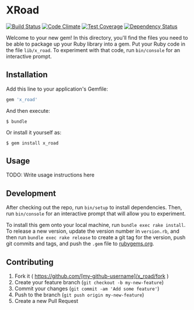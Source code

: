 # XRoad

[![Build Status](https://travis-ci.org/jannosiilbek/x_road.svg)](https://travis-ci.org/jannosiilbek/x_road)
[![Code Climate](https://codeclimate.com/github/jannosiilbek/x_road/badges/gpa.svg)](https://codeclimate.com/github/jannosiilbek/x_road)
[![Test Coverage](https://codeclimate.com/github/jannosiilbek/x_road/badges/coverage.svg)](https://codeclimate.com/github/jannosiilbek/x_road/coverage)
[![Dependency Status](https://gemnasium.com/jannosiilbek/x_road.svg)](https://gemnasium.com/jannosiilbek/x_road)

Welcome to your new gem! In this directory, you'll find the files you need to be able to package up your Ruby library into a gem. Put your Ruby code in the file `lib/x_road`. To experiment with that code, run `bin/console` for an interactive prompt.

## Installation

Add this line to your application's Gemfile:

```ruby
gem 'x_road'
```

And then execute:

    $ bundle

Or install it yourself as:

    $ gem install x_road

## Usage

TODO: Write usage instructions here

## Development

After checking out the repo, run `bin/setup` to install dependencies. Then, run `bin/console` for an interactive prompt that will allow you to experiment.

To install this gem onto your local machine, run `bundle exec rake install`. To release a new version, update the version number in `version.rb`, and then run `bundle exec rake release` to create a git tag for the version, push git commits and tags, and push the `.gem` file to [rubygems.org](https://rubygems.org).

## Contributing

1. Fork it ( https://github.com/[my-github-username]/x_road/fork )
2. Create your feature branch (`git checkout -b my-new-feature`)
3. Commit your changes (`git commit -am 'Add some feature'`)
4. Push to the branch (`git push origin my-new-feature`)
5. Create a new Pull Request
